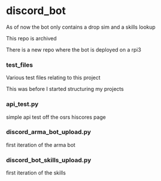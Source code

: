 # discord_bot
As of now the bot only contains a drop sim and a skills lookup

This repo is archived

There is a new repo where the bot is deployed on a rpi3

### test_files
Various test files relating to this project

This was before I started structuring my projects

### api_test.py
simple api test off the osrs hiscores page

### discord_arma_bot_upload.py
first iteration of the arma bot

### discord_bot_skills_upload.py
first iteration of the skills

